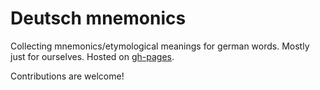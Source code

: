 # Deutsch mnemonics

Collecting mnemonics/etymological meanings for german words. Mostly just for ourselves. Hosted on [gh-pages](https://k-dizzled.github.io/deutsch-mnemonic/).

Contributions are welcome!